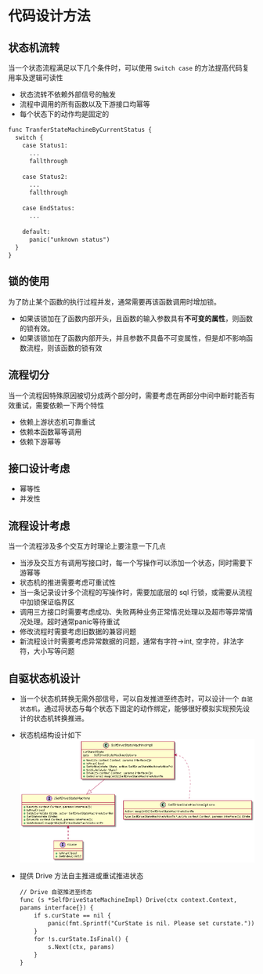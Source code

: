 # 代码设计方法

## 状态机流转
当一个状态流程满足以下几个条件时，可以使用 `Switch case` 的方法提高代码复用率及逻辑可读性

- 状态流转不依赖外部信号的触发
- 流程中调用的所有函数以及下游接口均幂等
- 每个状态下的动作均是固定的

```golang
func TranferStateMachineByCurrentStatus {
  switch {
    case Status1:
      ...
      fallthrough

    case Status2:
      ...
      fallthrough
    
    case EndStatus:
      ...
    
    default:
      panic("unknown status")
  }
}
```

## 锁的使用
为了防止某个函数的执行过程并发，通常需要再该函数调用时增加锁。
- 如果该锁加在了函数内部开头，且函数的输入参数具有**不可变的属性**，则函数的锁有效。
- 如果该锁加在了函数内部开头，并且参数不具备不可变属性，但是却不影响函数流程，则该函数的锁有效

## 流程切分
当一个流程因特殊原因被切分成两个部分时，需要考虑在两部分中间中断时能否有效重试，需要依赖一下两个特性
- 依赖上游状态机可靠重试
- 依赖本函数幂等调用
- 依赖下游幂等

## 接口设计考虑
- 幂等性
- 并发性

## 流程设计考虑
当一个流程涉及多个交互方时理论上要注意一下几点
- 当涉及交互方有调用写接口时，每一个写操作可以添加一个状态，同时需要下游幂等
- 状态机的推进需要考虑可重试性
- 当一条记录设计多个流程的写操作时，需要加底层的 sql 行锁，或需要从流程中加锁保证临界区
- 调用三方接口时需要考虑成功、失败两种业务正常情况处理以及超市等异常情况处理。超时通常panic等待重试
- 修改流程时需要考虑旧数据的兼容问题
- 新流程设计时需要考虑异常数据的问题，通常有字符->int, 空字符，非法字符，大小写等问题

## 自驱状态机设计
- 当一个状态机转换无需外部信号，可以自发推进至终态时，可以设计一个 `自驱状态机`，通过将状态与每个状态下固定的动作绑定，能够很好模拟实现预先设计的状态机转换推进。
- 状态机结构设计如下
  ![Alt text](image.png)

- 提供 Drive 方法自主推进或重试推进状态
  ```golang
  // Drive 自驱推进至终态
  func (s *SelfDriveStateMachineImpl) Drive(ctx context.Context, params interface{}) {
      if s.curState == nil {
          panic(fmt.Sprintf("CurState is nil. Please set curstate."))
      }
      for !s.curState.IsFinal() {
          s.Next(ctx, params)
      }
  }
  ```
